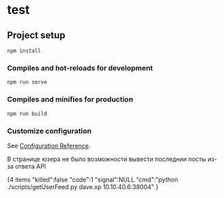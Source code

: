 # test

## Project setup
```
npm install
```

### Compiles and hot-reloads for development
```
npm run serve
```

### Compiles and minifies for production
```
npm run build
```

### Customize configuration
See [Configuration Reference](https://cli.vuejs.org/config/).


В странице юзера не было возможности вывести последнии посты из-за ответа API

{4 items
"killed":false
"code":1
"signal":NULL
"cmd":"python ./scripts/getUserFeed.py dave.xp 10.10.40.6:38004"
}